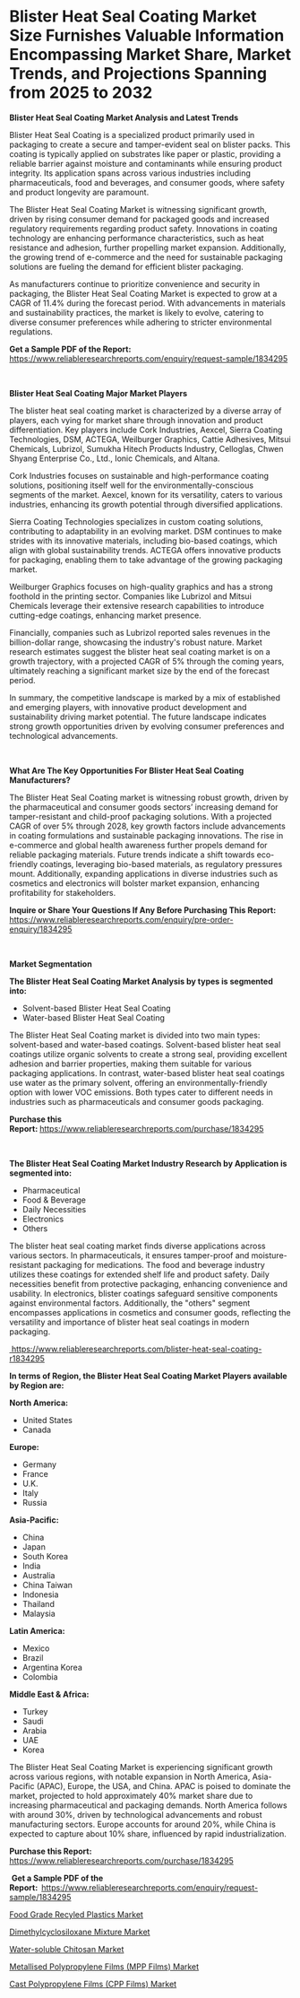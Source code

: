 <p><h1>Blister Heat Seal Coating Market Size Furnishes Valuable Information Encompassing Market Share, Market Trends, and Projections Spanning from 2025 to 2032</h1></p><p><strong>Blister Heat Seal Coating Market Analysis and Latest Trends</strong></p>
<p><p>Blister Heat Seal Coating is a specialized product primarily used in packaging to create a secure and tamper-evident seal on blister packs. This coating is typically applied on substrates like paper or plastic, providing a reliable barrier against moisture and contaminants while ensuring product integrity. Its application spans across various industries including pharmaceuticals, food and beverages, and consumer goods, where safety and product longevity are paramount.</p><p>The Blister Heat Seal Coating Market is witnessing significant growth, driven by rising consumer demand for packaged goods and increased regulatory requirements regarding product safety. Innovations in coating technology are enhancing performance characteristics, such as heat resistance and adhesion, further propelling market expansion. Additionally, the growing trend of e-commerce and the need for sustainable packaging solutions are fueling the demand for efficient blister packaging.</p><p>As manufacturers continue to prioritize convenience and security in packaging, the Blister Heat Seal Coating Market is expected to grow at a CAGR of 11.4% during the forecast period. With advancements in materials and sustainability practices, the market is likely to evolve, catering to diverse consumer preferences while adhering to stricter environmental regulations.</p></p>
<p><strong>Get a Sample PDF of the Report:&nbsp;</strong> <a href="https://www.reliableresearchreports.com/enquiry/request-sample/1834295?utm_campaign=10&utm_medium=2&utm_source=Github&utm_content=ia&utm_term=03042025&utm_id=blister-heat-seal-coating">https://www.reliableresearchreports.com/enquiry/request-sample/1834295</a></p>
<p>&nbsp;</p>
<p><strong>Blister Heat Seal Coating Major Market Players</strong></p>
<p><p>The blister heat seal coating market is characterized by a diverse array of players, each vying for market share through innovation and product differentiation. Key players include Cork Industries, Aexcel, Sierra Coating Technologies, DSM, ACTEGA, Weilburger Graphics, Cattie Adhesives, Mitsui Chemicals, Lubrizol, Sumukha Hitech Products Industry, Celloglas, Chwen Shyang Enterprise Co., Ltd., Ionic Chemicals, and Altana.</p><p>Cork Industries focuses on sustainable and high-performance coating solutions, positioning itself well for the environmentally-conscious segments of the market. Aexcel, known for its versatility, caters to various industries, enhancing its growth potential through diversified applications.</p><p>Sierra Coating Technologies specializes in custom coating solutions, contributing to adaptability in an evolving market. DSM continues to make strides with its innovative materials, including bio-based coatings, which align with global sustainability trends. ACTEGA offers innovative products for packaging, enabling them to take advantage of the growing packaging market.</p><p>Weilburger Graphics focuses on high-quality graphics and has a strong foothold in the printing sector. Companies like Lubrizol and Mitsui Chemicals leverage their extensive research capabilities to introduce cutting-edge coatings, enhancing market presence.</p><p>Financially, companies such as Lubrizol reported sales revenues in the billion-dollar range, showcasing the industry's robust nature. Market research estimates suggest the blister heat seal coating market is on a growth trajectory, with a projected CAGR of 5% through the coming years, ultimately reaching a significant market size by the end of the forecast period.</p><p>In summary, the competitive landscape is marked by a mix of established and emerging players, with innovative product development and sustainability driving market potential. The future landscape indicates strong growth opportunities driven by evolving consumer preferences and technological advancements.</p></p>
<p>&nbsp;</p>
<p><strong>What Are The Key Opportunities For Blister Heat Seal Coating Manufacturers?</strong></p>
<p><p>The Blister Heat Seal Coating market is witnessing robust growth, driven by the pharmaceutical and consumer goods sectors’ increasing demand for tamper-resistant and child-proof packaging solutions. With a projected CAGR of over 5% through 2028, key growth factors include advancements in coating formulations and sustainable packaging innovations. The rise in e-commerce and global health awareness further propels demand for reliable packaging materials. Future trends indicate a shift towards eco-friendly coatings, leveraging bio-based materials, as regulatory pressures mount. Additionally, expanding applications in diverse industries such as cosmetics and electronics will bolster market expansion, enhancing profitability for stakeholders.</p></p>
<p><strong>Inquire or Share Your Questions If Any Before Purchasing This Report:</strong> <a href="https://www.reliableresearchreports.com/enquiry/pre-order-enquiry/1834295?utm_campaign=10&utm_medium=2&utm_source=Github&utm_content=ia&utm_term=03042025&utm_id=blister-heat-seal-coating">https://www.reliableresearchreports.com/enquiry/pre-order-enquiry/1834295</a></p>
<p>&nbsp;</p>
<p><strong>Market Segmentation</strong></p>
<p><strong>The Blister Heat Seal Coating Market Analysis by types is segmented into:</strong></p>
<p><ul><li>Solvent-based Blister Heat Seal Coating</li><li>Water-based Blister Heat Seal Coating</li></ul></p>
<p><p>The Blister Heat Seal Coating market is divided into two main types: solvent-based and water-based coatings. Solvent-based blister heat seal coatings utilize organic solvents to create a strong seal, providing excellent adhesion and barrier properties, making them suitable for various packaging applications. In contrast, water-based blister heat seal coatings use water as the primary solvent, offering an environmentally-friendly option with lower VOC emissions. Both types cater to different needs in industries such as pharmaceuticals and consumer goods packaging.</p></p>
<p><strong>Purchase this Report:&nbsp;</strong><a href="https://www.reliableresearchreports.com/purchase/1834295?utm_campaign=10&utm_medium=2&utm_source=Github&utm_content=ia&utm_term=03042025&utm_id=blister-heat-seal-coating">https://www.reliableresearchreports.com/purchase/1834295</a></p>
<p>&nbsp;</p>
<p><strong>The Blister Heat Seal Coating Market Industry Research by Application is segmented into:</strong></p>
<p><ul><li>Pharmaceutical</li><li>Food & Beverage</li><li>Daily Necessities</li><li>Electronics</li><li>Others</li></ul></p>
<p><p>The blister heat seal coating market finds diverse applications across various sectors. In pharmaceuticals, it ensures tamper-proof and moisture-resistant packaging for medications. The food and beverage industry utilizes these coatings for extended shelf life and product safety. Daily necessities benefit from protective packaging, enhancing convenience and usability. In electronics, blister coatings safeguard sensitive components against environmental factors. Additionally, the "others" segment encompasses applications in cosmetics and consumer goods, reflecting the versatility and importance of blister heat seal coatings in modern packaging.</p></p>
<p><a href="https://www.reliableresearchreports.com/blister-heat-seal-coating-r1834295?utm_campaign=10&utm_medium=2&utm_source=Github&utm_content=ia&utm_term=03042025&utm_id=blister-heat-seal-coating">&nbsp;https://www.reliableresearchreports.com/blister-heat-seal-coating-r1834295</a></p>
<p><strong>In terms of Region, the Blister Heat Seal Coating Market Players available by Region are:</strong></p>
<p>
    <p> <strong> North America: </strong>
        <ul>
            <li>United States</li>
            <li>Canada</li>
        </ul>
        </p> 
    <p> <strong> Europe: </strong>
        <ul>
            <li>Germany</li>
            <li>France</li>
            <li>U.K.</li>
            <li>Italy</li>
            <li>Russia</li>
        </ul>
        </p> 
    <p> <strong> Asia-Pacific: </strong>
        <ul>
            <li>China</li>
            <li>Japan</li>
            <li>South Korea</li>
            <li>India</li>
            <li>Australia</li>
            <li>China Taiwan</li>
            <li>Indonesia</li>
            <li>Thailand</li>
            <li>Malaysia</li>
        </ul>
        </p> 
    <p> <strong> Latin America: </strong>
        <ul>
            <li>Mexico</li>
            <li>Brazil</li>
            <li>Argentina Korea</li>
            <li>Colombia</li>
        </ul>
        </p> 
    <p> <strong> Middle East & Africa: </strong>
        <ul>
            <li>Turkey</li>
            <li>Saudi</li>
            <li>Arabia</li>
            <li>UAE</li>
            <li>Korea</li>
        </ul>
    </p>
    </p>
<p><p>The Blister Heat Seal Coating Market is experiencing significant growth across various regions, with notable expansion in North America, Asia-Pacific (APAC), Europe, the USA, and China. APAC is poised to dominate the market, projected to hold approximately 40% market share due to increasing pharmaceutical and packaging demands. North America follows with around 30%, driven by technological advancements and robust manufacturing sectors. Europe accounts for around 20%, while China is expected to capture about 10% share, influenced by rapid industrialization.</p></p>
<p><strong>Purchase this Report: </strong><a href="https://www.reliableresearchreports.com/purchase/1834295?utm_campaign=10&utm_medium=2&utm_source=Github&utm_content=ia&utm_term=03042025&utm_id=blister-heat-seal-coating">https://www.reliableresearchreports.com/purchase/1834295</a></p>
<p>&nbsp;<strong>Get a Sample PDF of the Report:&nbsp;&nbsp;</strong><a href="https://www.reliableresearchreports.com/enquiry/request-sample/1834295?utm_campaign=10&utm_medium=2&utm_source=Github&utm_content=ia&utm_term=03042025&utm_id=blister-heat-seal-coating">https://www.reliableresearchreports.com/enquiry/request-sample/1834295</a></p>
<p><strong></strong></p>
<p><p><a href="https://github.com/guzasbahsas/Market-Research-Report-List-1/blob/main/food-grade-recyled-plastics-market.md?utm_campaign=10&utm_medium=2&utm_source=Github&utm_content=ia&utm_term=03042025&utm_id=blister-heat-seal-coating">Food Grade Recyled Plastics Market</a></p><p><a href="https://github.com/nagateyisu29/Market-Research-Report-List-1/blob/main/dimethylcyclosiloxane-mixture-market.md?utm_campaign=10&utm_medium=2&utm_source=Github&utm_content=ia&utm_term=03042025&utm_id=blister-heat-seal-coating">Dimethylcyclosiloxane Mixture Market</a></p><p><a href="https://github.com/debowflaggqw/Market-Research-Report-List-1/blob/main/water-soluble-chitosan-market.md?utm_campaign=10&utm_medium=2&utm_source=Github&utm_content=ia&utm_term=03042025&utm_id=blister-heat-seal-coating">Water-soluble Chitosan Market</a></p><p><a href="https://github.com/weisonmanych/Market-Research-Report-List-1/blob/main/metallised-polypropylene-films-mpp-films-market.md?utm_campaign=10&utm_medium=2&utm_source=Github&utm_content=ia&utm_term=03042025&utm_id=blister-heat-seal-coating">Metallised Polypropylene Films (MPP Films) Market</a></p><p><a href="https://github.com/eymermanda0p/Market-Research-Report-List-1/blob/main/cast-polypropylene-films-cpp-films-market.md?utm_campaign=10&utm_medium=2&utm_source=Github&utm_content=ia&utm_term=03042025&utm_id=blister-heat-seal-coating">Cast Polypropylene Films (CPP Films) Market</a></p></p>